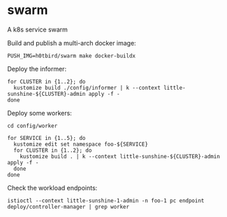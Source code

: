 # swarm
A k8s service swarm

Build and publish a multi-arch docker image:
```
PUSH_IMG=h0tbird/swarm make docker-buildx
```

Deploy the informer:
```
for CLUSTER in {1..2}; do
  kustomize build ./config/informer | k --context little-sunshine-${CLUSTER}-admin apply -f -
done
```

Deploy some workers:
```
cd config/worker

for SERVICE in {1..5}; do
  kustomize edit set namespace foo-${SERVICE}
  for CLUSTER in {1..2}; do
    kustomize build . | k --context little-sunshine-${CLUSTER}-admin apply -f -
  done
done
```

Check the workload endpoints:
```
istioctl --context little-sunshine-1-admin -n foo-1 pc endpoint deploy/controller-manager | grep worker
```
